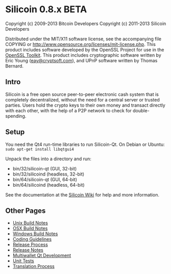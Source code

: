 Silicoin 0.8.x BETA
====================

Copyright (c) 2009-2013 Bitcoin Developers
Copyright (c) 2011-2013 Silicoin Developers

Distributed under the MIT/X11 software license, see the accompanying
file COPYING or http://www.opensource.org/licenses/mit-license.php.
This product includes software developed by the OpenSSL Project for use in the [OpenSSL Toolkit](http://www.openssl.org/). This product includes
cryptographic software written by Eric Young ([eay@cryptsoft.com](mailto:eay@cryptsoft.com)), and UPnP software written by Thomas Bernard.


Intro
---------------------
Silicoin is a free open source peer-to-peer electronic cash system that is
completely decentralized, without the need for a central server or trusted
parties.  Users hold the crypto keys to their own money and transact directly
with each other, with the help of a P2P network to check for double-spending.


Setup
---------------------
You need the Qt4 run-time libraries to run Silicoin-Qt. On Debian or Ubuntu:
	`sudo apt-get install libqtgui4`

Unpack the files into a directory and run:

- bin/32/silicoin-qt (GUI, 32-bit)
- bin/32/silicoind (headless, 32-bit)
- bin/64/silicoin-qt (GUI, 64-bit)
- bin/64/silicoind (headless, 64-bit)

See the documentation at the [Silicoin Wiki](http://silicoin.info)
for help and more information.


Other Pages
---------------------
- [Unix Build Notes](build-unix.md)
- [OSX Build Notes](build-osx.md)
- [Windows Build Notes](build-msw.md)
- [Coding Guidelines](coding.md)
- [Release Process](release-process.md)
- [Release Notes](release-notes.md)
- [Multiwallet Qt Development](multiwallet-qt.md)
- [Unit Tests](unit-tests.md)
- [Translation Process](translation_process.md)
